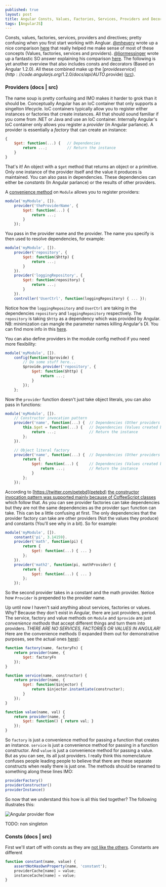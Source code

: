 ```yaml
---
published: true
layout: post
title: Angular Consts, Values, Factories, Services, Providers and Decorators, Oh My!
tags: [AngularJS]
---
```


Consts, values, factories, services, providers and directives; pretty confusing when you first start working with Angluar. [@mhevery](https://twitter.com/mhevery) wrote up a nice comparison [here](https://groups.google.com/forum/#!msg/angular/56sdORWEoqg/b8hdPskxZXsJ) that really helped me make sense of most of these concepts (Values, factories, services and providers). [@liormessinger](https://twitter.com/liormessinger) wrote up a fantastic SO answer explaining his comparison [here](http://stackoverflow.com/a/15666049/126068). The following is yet another overview that also includes consts and decorators (Based on Angular 1.2.0). All these combined make up the [$provide service](http://code.angularjs.org/1.2.0/docs/api/AUTO.$provide) ([src](https://github.com/angular/angular.js/blob/v1.2.0/src/auto/injector.js#L269)). 

### Providers (docs | src)

The name soup is pretty confusing and IMO makes it harder to grok than it should be. Conceptually Angular has an IoC container that only supports a singelton lifecycle. IoC containers typically allow you to register either instances or factories that create instances. All that should sound familiar if you come from .NET or Java and use an IoC container. Internally Angular's IoC container only allows you register a *provider* (in Angular parlance). A provider is essentially a *factory* that can create an instance:

```js
{
    $get: function(...) {   // Dependencies
        return ...;         // Return the instance
    }
}
```

That's it! An object with a `$get` method that returns an object or a primitive. Only one instance of the provider itself and the value it produces is maintained. You can also pass in dependencies. These dependencies can either be *constants* (In Angular parlance) or the results of other providers. 

A [convenience method](http://code.angularjs.org/1.2.0/docs/api/AUTO.$provide#methods_provider) on `Module` allows you to register providers:

```js
module('myModule', []).
    provider('theProviderName', {
        $get: function(...) {
            return ...;
        }
    });
```

You pass in the provider name and the provider. The name you specify is then used to resolve dependencies, for example:

```js
module('myModule', []).
    provider('repository', {
        $get: function($http) {
            return ...;
        }
    }).
    provider('loggingRepository', {
        $get: function(repository) {
            return ...;
        }
    }).
    controller('UserCtrl', function(loggingRepository) { ... });
```

Notice how the `loggingRepository` and `UserCtrl` are taking in the dependencies `repository` and `loggingRepository` respectively. The `repository` is taking `$http` as a dependency which was provided by Angular. NB: minimization can mangle the parameter names killing Angular's DI. You can find more info in this [here](http://docs.angularjs.org/tutorial/step_05#controller_a-note-on-minification).

You can also define providers in the module config method if you need more flexibility:

```js
module('myModule', []).
    config(function($provide) {
        // Do some stuff here...
        $provide.provider('repository', {
            $get: function($http) {
                return ...;
            }
        });
    };
```

Now the `provider` function doesn't just take object literals, you can also pass in functions:


```js
module('myModule', []).
    // Constructor invocation pattern
    provider('name', function(...) {  // Dependencies (Other providers or constants)
        this.$get = function(...) {   // Dependencies (Values created by providers or constants)
            return ...;               // Return the instance
        };
    }).

    // Object literal factory
    provider('name', function(...) {  // Dependencies (Other providers or constants)
        return {
            $get: function(...) {     // Dependencies (Values created by providers or constants)
                return ...;           // Return the instance
            }
        };
    });
```

According to [https://twitter.com/petebd‎](petebd) [the constructor invocation pattern was supported mainly because of CoffeeScript classes](https://groups.google.com/forum/#!msg/angular/56sdORWEoqg/kWGd1jo5_5cJ) which follow that. As you can see provider factories can take dependencies but they are not the same dependencies as the provider `$get` function can take. This can be a little confusing at first. The only dependencies that the provider factory can take are other providers (Not the values they produce) and constants (You'll see why in a bit). So for example:


```js
module('myModule', []).
    constant('pi', 3.14159).
    provider('math', function(pi) {
        return {
            $get: function(...) { ... }
        };
    }).
    provider('math2', function(pi, mathProvider) {
        return {
            $get: function(...) { ... }
        };
    });
```

So the second provider takes in a constant and the math provider. Notice how `Provider` is prepended to the provider name.

Up until now I haven't said anything about services, factories or values. Why? Because they don't exist in Angular, there are just providers, period. The service, factory and value methods on `Module` and `$provide` are just *convenience methods* that accept different things and turn them into providers. *THERE ARE NO SERVICES, FACTORIES OR VALUES IN ANGULAR!* Here are the convenience methods (I expanded them out for demonstrative purposes, see the actual ones [here](https://github.com/angular/angular.js/blob/v1.2.0/src/auto/injector.js#L632)):

```js
function factory(name, factoryFn) { 
    return provider(name, { 
        $get: factoryFn 
    }); 
}

function service(name, constructor) {
    return provider(name, { 
        $get: function($injector) {
            return $injector.instantiate(constructor);
        } 
    });
}

function value(name, val) { 
    return provider(name, { 
        $get: function() { return val; } 
    }); 
}
```

So `factory` is just a convenience method for passing a function that creates an instance. `service` is just a convenience method for passing in a function constructor. And `value` is just a convenience method for passing a value. But as you can see, its all just providers. I really think this nomenclature confuses people leading people to believe that there are these separate constructs when really there is just one. The methods should be renamed to something along these lines IMO:

```js
providerFactory()
providerConstructor()
providerInstance()
```

So now that we understand this how is all this tied together? The following illustrates this:

![Angular provider flow](images/angular-provider-flow.png)



TODO: non singleton


### Consts (docs | src)

First we'll start off with consts as they are [not like the others](http://www.youtube.com/watch?v=ueZ6tvqhk8U). Constants are different 

```js
function constant(name, value) {
    assertNotHasOwnProperty(name, 'constant');
    providerCache[name] = value;
    instanceCache[name] = value;
}
```

